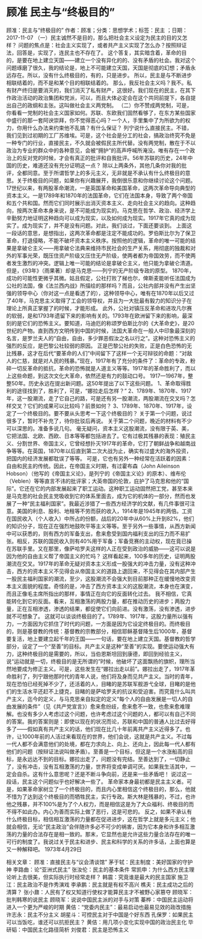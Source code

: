# 顾准  民主与“终极目的”

顾准：民主与“终极目的”
作者：顾准；分类：思想学术；标签：民主 ；日期：2017-11-07
（一）民主诚然不是目的，那么把社会主义设定为民主的目的又怎样？
问题的焦点是：社会主义实现了，或者共产主义实现了怎么办？按照辩证法，回答是，实现了，连民主也不存在了。
这个答复，其实暗含着，革命的目的，是要在地上建立天国——建立一个没有异化的的、没有矛盾的社会。我对这个问题琢磨了很久，我的结论是，地上不可能建立天国，天国是彻底的幻想；矛盾永远存在。所以，没有什么终极目的，有的，只是进步。
所以，民主是与不断进步相联结着的，而不是和某个目的相联结着的。
那么，我反社会主义吗？我不。私有财产终归是要消灭的，我们消灭了私有财产，这很好。我们现在的民主，在其下作政治活动的政治集团和党派，可以，而且大体必定会在这个共同前提下，各自提出自己的政纲和主张。这叫做社会主义两党制。
（二）你不赞成两党制，可是，你看看一党制的社会主义国家如何。苏联、东欧我们固然看够了，在东方某些国家中盛行的那一套阿谀崇拜，你不觉得恶心吗？一个人，手里集中了为所欲为的权力，你用什么办法来约束他不乱搞？有什么保证？
列宁说什么直接民主。不错，我们见到过初期的工厂苏维埃。可是，这个社会是分工的社会，搞政治终究不免是一种专门的行业，直接民主，不久就会被假民主所代替。没有两党制，散在于不以政治为专业的群众中的各种意见，会被“拥护”的高声呼喊所淹没。唯有存在一个政治上的反对党的时候，才会有真正的批评和自我批评。56年苏联的历史，24年中国的历史，难道还没有充分证明这一点？
除以上两条外，其他几条你对我的批评，全都同意。至于所谓哲学上的多元主义，无非就是不承认有什么终极目的意思。关于终极目的问题，如果你有兴趣展开，我倒很乐意和你继续讨论这个问题。
17世纪以来，有两股革命潮流，一是英国革命和美国革命，这两次革命导向典型的资本主义。一是1789年和1870年的法国革命，它们在法国本身，导致了两个帝国和五个共和国。然而它们同时展示出消灭资本主义、走向社会主义的趋向。这种趋向，按两次革命本身来说，是不可能成为现实的。马克思在哲学、政治、经济学上辛勤努力地证明这种趋向可以成为现实，以及如何成为现实。1917年它真的成为现实了。成为现实了，并不是没有问题。对此，我们谈过，下面还要谈到。
上面这一段话的意思，是想指出，这两次革命都是注定不能成功的。罗伯斯比尔为了保卫革命，打退侵略，不能不破坏资本主义秩序。按照他的逻辑，革命的唯一可能的结果是拿破仑主义——用拿破仑法典来维持市民社会的生产关系，用彻底的独裁和对外的军事光荣，既压住资产阶级又压住无产阶级，使两者都为帝国效劳，而不使两者发生激烈的冲突。逻辑上唯一可能的结论是拿破仑主义，他只能为拿破仑清道。但是，《93年》（雨果著）却是马克思——列宁的无产阶级专政的原型。
1870年，成功的可能性更微乎其微。姑且假定，公社打败了梯也尔，俾斯麦能听任法国成为公社的法国，像《法兰西内战》所描绘的那样吗？而且，公社内部并没有产生出坚强的领导中心（你对这一点是看透了的），这种领导中心，唯有在1870年以后又过了40年，马克思主义取得了工会的领导权，并且为一大批最有毅力的知识分子在理论上所真正掌握了的时候，才能形成。
此外，公社对镇压反革命和进攻凡尔赛的软弱，是和1793年遗留下来的影响有关的。1793年在欧洲留下来的影响，最深刻的是它们的恐怖主义。要知道，马迪厄的称颂罗伯斯比尔的《大革命史》，是20世纪的产物。直到西方文明传到中国的时候，法国大革命在一般人中印象最深刻的名言，是罗兰夫人的“自由，自由，多少罪恶假汝之名以行之”。这种对恐怖主义的强烈的反应，是巴黎公社较弱的原因。
正是巴黎公社的失败，正是白色恐怖的无比残暴，这才在后代“要革命的人们”中间留下了这样一个无可辩驳的命题：“对敌人的仁慈，就是对人民的残暴。”现在，1917年有了充分的条件了：革命的专政，粉碎一切反革命的抵抗，革命的恐怖就是人道主义等等。1917年的革命胜利了，而以上这些命题，到这次文化大革命，依然还是有力的鼓动口号。
1917—1967年，整整50年。历史永远在提出新问题。这50年提出了以下这些问题。
1、革命取得胜利的途径找到了，胜利了，可是，“娜拉走后怎样？”
2、1789年、1870年、1917年，这一股潮流，走了它自己的路，可是还有另一股潮流，两股潮流在交叉吗？怎样交叉？它们的成果可以比较吗？前景如何？
3、1789年、1870年、1917年，设定了一个终极目的。要不要从头思考一下这个终极目的？
关于第一个问题，说过很多了，暂时不补充了，待你批驳后再说。
关于第二个问题，晚近的材料有不少可以深思的。准备多说几句。
毫无疑问，资本主义这股潮流，没有限于英、美，它把法国、北欧、西欧、日本等等都包括进去了。它有过极其残暴的表现：殖民主义、分割世界、帝国主义，它曾经想扑灭1917年的革命，它打了朝鲜战争和越南战争等等。在英国，1870年以后直到第二次大战为止，确实有过盛大的海外投资，把国内的经济发展都耽误了等等。
可是，它也有另外一种经常在活跃着的因素：自由和民主的传统。因此，在帝国主义时期，有过霍布森（John Aileinson Hobson）（他写的《帝国主义论》，是列宁的《帝国主义论》的原本）、维布伦（Veblen）等等直言不讳的批评家；大英帝国的伦敦，庇护了马克思和他的“国际”。它还在它的内部发展起来了职工运动。这种职工运动固然把工党，甚至本来是马克思的社会民主党吸收到它的体系里面去，成为它的机体的一部分，然而也发展了一种“民主福利国家”。我最近涉猎了一些西方经济学的文献，有几件事很可注意。美国的利息、股利、地租等不劳而获的收入，1914年是1945年的两倍。工资在国民收入（个人收入）中所占的份额，战后的20年中从60%上升到82%，他们的知识分子，现在正在强烈地鼓吹平等主义等等。至于另外一些事情，从西方新闻中可以获悉的，则有西方的军备支出，愈来愈受到国内福利支出的压力而不易扩张。相反，苏联的国民收入则有40%用于军备；军备竞赛的主动权，现在竟已操在苏联手里。又在那里，像萨哈罗夫这样的人正在受到政治的威胁——这可以说是因为他的自由主义帮了帝国主义的忙吗？
这样看起来，100多年的历史，证明两股潮流在交叉。1917年的革命无疑对资本主义形成一股强大的冲击力量，没有这种冲击，西方的资本主义不见得会从帝国主义的道路上退回来，不见得会在其内部产生一股民主福利国家的潮流，至少，这股潮流不会强大到目前那种正在缓慢地改变资本主义面貌的程度。奇怪的是，冲击了西方资本主义的这股潮流，本身也在演变，而且正像毛主席所指出的那样，事情正在向它的反面转化过去。
我不相信，它真能转化到它的反面。看来，互相激荡的两股力量，都在推动历史的进步；两股力量，正在互相渗透，渗透的结果，都促使它们向前进。没有激荡，没有渗透，进步就不可想象了。
这就可以谈谈终极目的了。1789年、1917年，这股力量所以强有力，一方面因为它抓住了时代的问题，一方面是因为它设定终极目的。而终极目的，则是基督教的传统：基督教的宗教部分，相信耶稣基督降生后1000年，基督要复活，地上要建立起千年的王国——一句话，要在地上建立天国。基督教的哲学部分，设定了一个“至善”的目标。共产主义是这种“至善”的实现。要使运动强大有力，这种终极目的是需要的，所以，当伯恩斯坦回到康德，即回到经验主义，说“运动就是一切，终极目的是无所谓的”时候，他破坏了这面飘扬的旗帜，理所当然地要成为修正主义。可是，这些发生在“娜拉出走以前”。娜拉出走了，1917年革命胜利了，列宁跟他那时代的青年人说，他们将及身而见共产主义。当时的青年，现在恐怕已经死掉不少了，还活着的人，目睹的是苏联军舰游弋全球，目睹的是他们的生活水平还赶不上捷克，目睹的是萨哈罗夫的抗议和受迫害。而究竟什么叫共产主义，迄今的定义，与马克思亲自拟定的定义“每个人的自由发展是一切人的自由发展的条件”（见《共产党宣言》）愈来愈纷歧，愈来愈不一致，也愈来愈难理解。也没有多少人考虑过这个问题，也许考虑过这个问题的人，都可以有自己不同的答案。我的答案则是：即使以现在的状况而论，苏联和中国的普通人比过去好得多了——假如真有共产主义的话，他们现在比几十年前离共产主义近得多了。也许，让1000年前的人活过来看现在的世界，他们会说，这就是共产主义。不过每一代人都不会满意他们的处境，都在力求向上、向上、还向上，因此每一代人都有他们的问题（按辩证法说叫做矛盾）。至善是一个目标，但这是一个水涨船高的目标，是永远达不到的目标。娜拉出走了，问题没有完结。至善达到了，一切静止了，没有冲击，没有互相激荡的力量，世界将变成单调可厌。如果我生活其中，一定会自杀。这有什么意思呢？还是不断斗争向前，还是来一些矛盾吧！
说过这一段话，民主这个问题似乎也好解决一些了。
革命家本身最初都是民主主义者。可是，如果革命家树立了一个终极目的，而且内心里相信这个终极目的，那么，他就不惜为了达到这个终极目的而牺牲民主，实行专政。斯大林是残暴的，不过，也许他之残暴，并不100%是为了个人权力，而是相信这是为了大众福利、终极目的而不得不如此办。内心为善而实际上做了恶行，这是可悲的。
反之，如果不承认有什么终极目标，相信相互激荡的力量都在促进进步，这在哲学上就是多元主义；他就会相信，无论“民主政治”会伴随许多必不可少的祸害，因为它本身和许多相互激荡的力量的合法存在是相一致的。那末，它显然也是允许这些力量合法存在的唯一可行的制度了。我说过关于民主和进步、民主和科学的关系的许多话，上面也算是又一种解释吧。
1973年4月29日

相关文章：
顾准：直接民主与“议会清谈馆”
茅于轼：民主制度：美好国家的守护神
李路曲：论“亚洲式民主”
张汝伦：民主的基本条件
常凯申：为什么西方民主理论听上去很美，但实际执行时经常走样？
韩震：究竟谁是最大的民主国家
施卫江：民主政治不是作秀演戏
李承鹏：民主就是有权不高兴
樵夫：民主成功之后的清算？
张小鼐：人民有了权又知道行使权才能算民主才不被野心家篡夺
顾晓军：批判韩寒的说民主
顾晓军：说说中国民主派的对手与对策
蓁桦：中国民主运动将进入一个更为严峻的时期
黄佶：“党委内民主”：最易启动也最易见效的政改措施
许志永：民主不分主义
胡星斗：可控民主对于中国是个好东西
孔保罗：如果民主可以当饭吃，谁还可以抗拒民主？
黄佶：用几项小变化实现中国的政治民主化
毕研韬：中国民主化路径简析
刘俊君：民主是恐怖主义